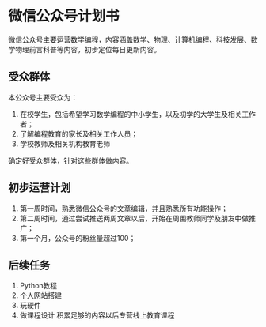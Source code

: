 # 微信公众号计划书
微信公众号主要运营数学编程，内容涵盖数学、物理、计算机编程、科技发展、数学物理前言科普等内容，初步定位每日更新内容。

## 受众群体
本公众号主要受众为：
1. 在校学生，包括希望学习数学编程的中小学生，以及初学的大学生及相关工作者；
2. 了解编程教育的家长及相关工作人员；
3. 学校教师及相关机构教育老师

确定好受众群体，针对这些群体做内容。

## 初步运营计划
1. 第一周时间，熟悉微信公众号的文章编辑，并且熟悉所有功能操作；
2. 第二周时间，通过尝试推送两周文章以后，开始在周围教师同学及朋友中做推广；
3. 第一个月，公众号的粉丝量超过100；

## 后续任务
1. Python教程
2. 个人网站搭建
3. 玩硬件
4. 做课程设计
积累足够的内容以后专营线上教育课程


